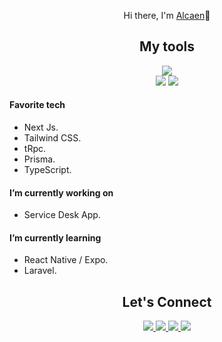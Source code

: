 <div align='center'>
	<p>Hi there, I'm <a href='https://portfolio-alcaen.vercel.app/'>Alcaen</a>👋</p>
</div>

<h2 align='center'>My tools</h2>
<div align="center">
<picture>
<source 
  srcset="https://skillicons.dev/icons?i=js,html,css,ts,py,react,docker,tailwind,nest,next,express,nodejs,git,vscode,materialui,mongo,mysql,postgres,redis,vercel,netlify,php,planetscale,postman,prisma,supabase,sass,githubactions,firebase,laravel&theme=dark"
  media="(prefers-color-scheme: dark)"
/>
<source
  srcset="https://skillicons.dev/icons?i=js,html,css,ts,py,react,docker,tailwind,nest,next,express,nodejs,git,vscode,materialui,mongo,mysql,postgres,redis,vercel,netlify,php,planetscale,postman,prisma,supabase,sass,githubactions,firebase,laravel&theme=light"
  media="(prefers-color-scheme: light), (prefers-color-scheme: no-preference)"
/>
<img src="https://skillicons.dev/icons?i=html,css,ts,py,react,docker,tailwind,nest,next,express,nodejs,git,vscode,materialui,mongo,mysql,postgres,redis,vercel,netlify,php,planetscale,postman,prisma,supabase,sass,githubactions,firebase,laravel" />
</picture>

</div>

<div align='center'>
<!-- GitHub Stats -->
<picture>
<source 
  srcset="https://github-readme-stats.vercel.app/api?username=alcaen&show_icons=true&theme=dark"
  media="(prefers-color-scheme: dark)"
/>
<source
  srcset="https://github-readme-stats.vercel.app/api?username=alcaen&show_icons=true"
  media="(prefers-color-scheme: light), (prefers-color-scheme: no-preference)"
/>
<img src="https://github-readme-stats.vercel.app/api?username=alcaen&show_icons=true"/>
</picture>

<!-- Most used Languajes -->
<picture>
<source 
  srcset="https://github-readme-stats.vercel.app/api/top-langs/?username=alcaen&layout=compact&theme=dark"
  media="(prefers-color-scheme: dark)"
/>
<source
  srcset="https://github-readme-stats.vercel.app/api/top-langs/?username=alcaen&layout=compact"
  media="(prefers-color-scheme: light), (prefers-color-scheme: no-preference)"
/>
<img src="https://github-readme-stats.vercel.app/api/top-langs/?username=alcaen&layout=compact"/>
</picture>

</div>

#### Favorite tech

- Next Js.
- Tailwind CSS.
- tRpc.
- Prisma.
- TypeScript.

#### I’m currently working on

- Service Desk App.

#### I’m currently learning

- React Native / Expo.
- Laravel.

<!-- Connect -->
<h2 align='center'>Let's Connect</h2>
<div align="center">
  <a href="https://www.linkedin.com/in/alcaen/">
    <img src="https://skillicons.dev/icons?i=linkedin" />
  </a>
	<a href="https://discordapp.com/users/325795253619785729">
    <img src="https://skillicons.dev/icons?i=discord" />
	</a>
	<a href="https://twitter.com/alejocaicedosac">
    <img src="https://skillicons.dev/icons?i=twitter" />
  </a>
	<a href="https://github.com/alcaen">
    <img src="https://skillicons.dev/icons?i=github" />
  </a>
</div>
